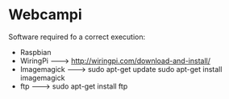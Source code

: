 Webcampi
========
Software required fo a correct execution:

- Raspbian
- WiringPi ---> http://wiringpi.com/download-and-install/
- Imagemagick ---> 
              sudo apt-get update
              sudo apt-get install imagemagick
- ftp  --->   sudo apt-get install ftp


